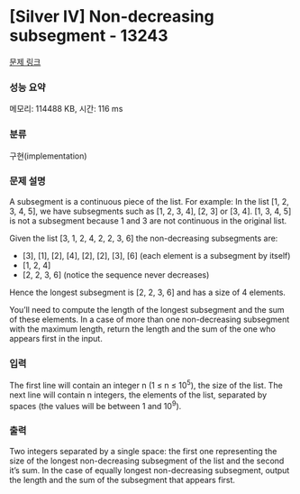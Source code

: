 # [Silver IV] Non-decreasing subsegment - 13243 

[문제 링크](https://www.acmicpc.net/problem/13243) 

### 성능 요약

메모리: 114488 KB, 시간: 116 ms

### 분류

구현(implementation)

### 문제 설명

<p>A subsegment is a continuous piece of the list. For example: In the list [1, 2, 3, 4, 5], we have subsegments such as [1, 2, 3, 4], [2, 3] or [3, 4]. [1, 3, 4, 5] is not a subsegment because 1 and 3 are not continuous in the original list.</p>

<p>Given the list [3, 1, 2, 4, 2, 2, 3, 6] the non-decreasing subsegments are:</p>

<ul>
	<li>[3], [1], [2], [4], [2], [2], [3], [6] (each element is a subsegment by itself)</li>
	<li>[1, 2, 4]</li>
	<li>[2, 2, 3, 6] (notice the sequence never decreases)</li>
</ul>

<p>Hence the longest subsegment is [2, 2, 3, 6] and has a size of 4 elements.</p>

<p>You’ll need to compute the length of the longest subsegment and the sum of these elements. In a case of more than one non-decreasing subsegment with the maximum length, return the length and the sum of the one who appears first in the input.</p>

### 입력 

 <p>The first line will contain an integer n (1 ≤ n ≤ 10<sup>5</sup>), the size of the list. The next line will contain n integers, the elements of the list, separated by spaces (the values will be between 1 and 10<sup>9</sup>).</p>

### 출력 

 <p>Two integers separated by a single space: the first one representing the size of the longest non-decreasing subsegment of the list and the second it’s sum. In the case of equally longest non-decreasing subsegment, output the length and the sum of the subsegment that appears first.</p>

